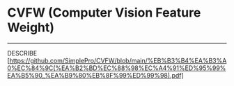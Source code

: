 # CVFW   (Computer Vision Feature Weight)
-------------
DESCRIBE [https://github.com/SimplePro/CVFW/blob/main/%EB%B3%B4%EA%B3%A0%EC%84%9C(%EA%B2%BD%EC%88%98%EC%A4%91%ED%95%99%EA%B5%90_%EA%B9%80%EB%8F%99%ED%99%98).pdf]
